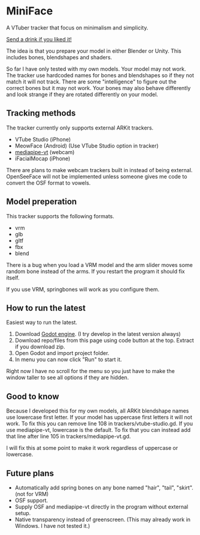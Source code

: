 # MiniFace
A VTuber tracker that focus on minimalism and simplicity.

[Send a drink if you liked it!](https://www.buymeacoffee.com/nuemedia)

The idea is that you prepare your model in either Blender or Unity. This includes bones, blendshapes and shaders.

So far I have only tested with my own models. Your model may not work.
The tracker use hardcoded names for bones and blendshapes so if they not match it will not track.
There are some "intelligence" to figure out the correct bones but it may not work.
Your bones may also behave differently and look strange if they are rotated differently on your model.

## Tracking methods
The tracker currently only supports external ARKit trackers.
- VTube Studio (iPhone)
- MeowFace (Android) (Use VTube Studio option in tracker)
- [mediapipe-vt](https://github.com/nuekaze/mediapipe-vt) (webcam)
- iFacialMocap (iPhone)

There are plans to make webcam trackers built in instead of being external.
OpenSeeFace will not be implemented unless someone gives me code to convert the OSF format to vowels.

## Model preperation
This tracker supports the following formats.
- vrm
- glb
- gltf
- fbx
- blend

There is a bug when you load a VRM model and the arm slider moves some random bone instead of the arms. If you restart the program it should fix itself.

If you use VRM, springbones will work as you configure them.

## How to run the latest
Easiest way to run the latest.
1. Download [Godot engine](https://godotengine.org/). (I try develop in the latest version always)
2. Download repo/files from this page using code button at the top. Extract if you download zip.
3. Open Godot and import project folder.
4. In menu you can now click "Run" to start it.

Right now I have no scroll for the menu so you just have to make the window taller to see all options if they are hidden.

## Good to know
Because I developed this for my own models, all ARKit blendshape names use lowercase first letter. If your model has uppercase first letters it will not work. To fix this you can remove line 108 in trackers/vtube-studio.gd. If you use mediapipe-vt, lowercase is the default. To fix that you can instead add that line after line 105 in trackers/mediapipe-vt.gd.

I will fix this at some point to make it work regardless of uppercase or lowercase.

## Future plans
- Automatically add spring bones on any bone named "hair", "tail", "skirt". (not for VRM)
- OSF support.
- Supply OSF and mediapipe-vt directly in the program without external setup.
- Native transparency instead of greenscreen. (This may already work in Windows. I have not tested it.)
